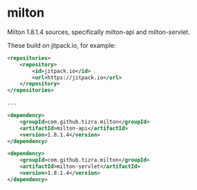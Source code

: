 milton
======

Milton 1.8.1.4 sources, specifically milton-api and milton-servlet.

These build on jitpack.io, for example:

```xml
<repositories>
    <repository>
        <id>jitpack.io</id>
        <url>https://jitpack.io</url>
    </repository>
</repositories>

...

<dependency>
    <groupId>com.github.tizra.milton</groupId>
    <artifactId>milton-api</artifactId>
    <version>1.8.1.4</version>
</dependency>

<dependency>
    <groupId>com.github.tizra.milton</groupId>
    <artifactId>milton-servlet</artifactId>
    <version>1.8.1.4</version>
</dependency>
```
